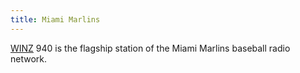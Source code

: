```yaml
---
title: Miami Marlins
---
```

[WINZ] 940 is the flagship station of the Miami Marlins baseball radio network.

[WINZ]:https://emv-commonplace.netlify.app/radio/am-broadcast/winz/
